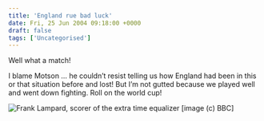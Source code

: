 ```yaml
---
title: 'England rue bad luck'
date: Fri, 25 Jun 2004 09:18:00 +0000
draft: false
tags: ['Uncategorised']
---
```


Well what a match!

I blame Motson … he couldn’t resist telling us how England had been in this or that situation before and lost! But I’m not gutted because we played well and went down fighting. Roll on the world cup!

![Frank  Lampard, scorer of the extra time equalizer](http://newsimg.bbc.co.uk/media/images/40311000/jpg/_40311805_lampard203.jpg) \[image (c) BBC\]